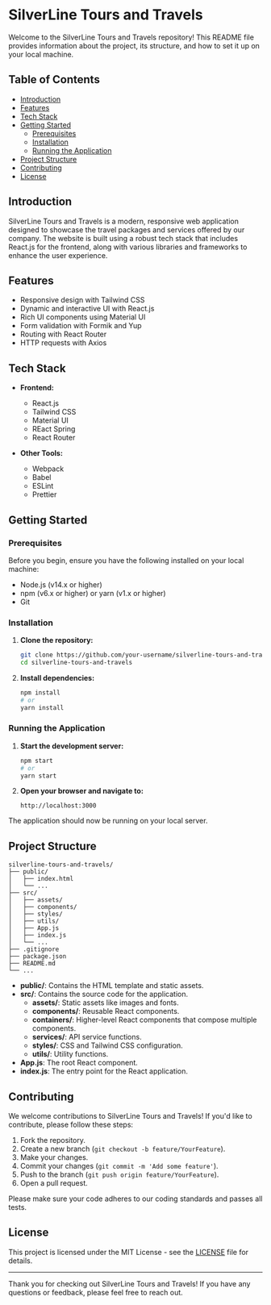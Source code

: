 # SilverLine Tours and Travels

Welcome to the SilverLine Tours and Travels repository! This README file provides information about the project, its structure, and how to set it up on your local machine.

## Table of Contents

- [Introduction](#introduction)
- [Features](#features)
- [Tech Stack](#tech-stack)
- [Getting Started](#getting-started)
  - [Prerequisites](#prerequisites)
  - [Installation](#installation)
  - [Running the Application](#running-the-application)
- [Project Structure](#project-structure)
- [Contributing](#contributing)
- [License](#license)

## Introduction

SilverLine Tours and Travels is a modern, responsive web application designed to showcase the travel packages and services offered by our company. The website is built using a robust tech stack that includes React.js for the frontend, along with various libraries and frameworks to enhance the user experience.

## Features

- Responsive design with Tailwind CSS
- Dynamic and interactive UI with React.js
- Rich UI components using Material UI
- Form validation with Formik and Yup
- Routing with React Router
- HTTP requests with Axios

## Tech Stack

- **Frontend:**
  - React.js
  - Tailwind CSS
  - Material UI
  - REact Spring
  - React Router
  

- **Other Tools:**
  - Webpack
  - Babel
  - ESLint
  - Prettier

## Getting Started

### Prerequisites

Before you begin, ensure you have the following installed on your local machine:

- Node.js (v14.x or higher)
- npm (v6.x or higher) or yarn (v1.x or higher)
- Git

### Installation

1. **Clone the repository:**

   ```sh
   git clone https://github.com/your-username/silverline-tours-and-travels.git
   cd silverline-tours-and-travels
   ```

2. **Install dependencies:**

   ```sh
   npm install
   # or
   yarn install
   ```

### Running the Application

1. **Start the development server:**

   ```sh
   npm start
   # or
   yarn start
   ```

2. **Open your browser and navigate to:**

   ```
   http://localhost:3000
   ```

The application should now be running on your local server.

## Project Structure

```
silverline-tours-and-travels/
├── public/
│   ├── index.html
│   └── ...
├── src/
│   ├── assets/
│   ├── components/
│   ├── styles/
│   ├── utils/
│   ├── App.js
│   ├── index.js
│   └── ...
├── .gitignore
├── package.json
├── README.md
└── ...
```

- **public/**: Contains the HTML template and static assets.
- **src/**: Contains the source code for the application.
  - **assets/**: Static assets like images and fonts.
  - **components/**: Reusable React components.
  - **containers/**: Higher-level React components that compose multiple components.
  - **services/**: API service functions.
  - **styles/**: CSS and Tailwind CSS configuration.
  - **utils/**: Utility functions.
- **App.js**: The root React component.
- **index.js**: The entry point for the React application.

## Contributing

We welcome contributions to SilverLine Tours and Travels! If you'd like to contribute, please follow these steps:

1. Fork the repository.
2. Create a new branch (`git checkout -b feature/YourFeature`).
3. Make your changes.
4. Commit your changes (`git commit -m 'Add some feature'`).
5. Push to the branch (`git push origin feature/YourFeature`).
6. Open a pull request.

Please make sure your code adheres to our coding standards and passes all tests.

## License

This project is licensed under the MIT License - see the [LICENSE](LICENSE) file for details.

---

Thank you for checking out SilverLine Tours and Travels! If you have any questions or feedback, please feel free to reach out.
